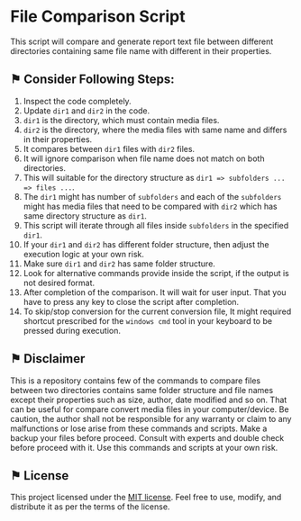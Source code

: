 # File Comparison Script

This script will compare and generate report text file between different directories containing same file name with different in their properties. 

## &#9873; Consider Following Steps:

1. Inspect the code completely.
2. Update `dir1` and `dir2` in the code.
3. `dir1` is the directory, which must contain media files.
4. `dir2` is the directory, where the media files with same name and differs in their properties.
5. It compares between `dir1` files with `dir2` files.
6. It will ignore comparison when file name does not match on both directories.
6. This will suitable for the directory structure as `dir1 => subfolders ... => files ...`.
7. The `dir1` might has number of `subfolders` and each of the `subfolders` might has media files that need to be compared with `dir2` which has same directory structure as `dir1`.
8. This script will iterate through all files inside `subfolders` in the specified `dir1`.
9. If your `dir1` and `dir2` has different folder structure, then adjust the execution logic at your own risk.
10. Make sure `dir1` and `dir2` has same folder structure.
11. Look for alternative commands provide inside the script, if the output is not desired format.
12. After completion of the comparison. It will wait for user input. That you have to press any key to close the script after completion.
13. To skip/stop conversion for the current conversion file, It might required shortcut prescribed for the `windows cmd` tool in your keyboard to be pressed during execution.

## &#9873; Disclaimer

This is a repository contains few of the commands to compare files between two directories contains same folder structure and file names except their properties such as size, author, date modified and so on. That can be useful for compare convert media files in your computer/device. Be caution, the author shall not be responsible for any warranty or claim to any malfunctions or lose arise from these commands and scripts. Make a backup your files before proceed. Consult with experts and double check before proceed with it. Use this commands and scripts at your own risk.

## &#9873; License

This project licensed under the [MIT license](../../LICENSE). Feel free to use, modify, and distribute it as per the terms of the license.
